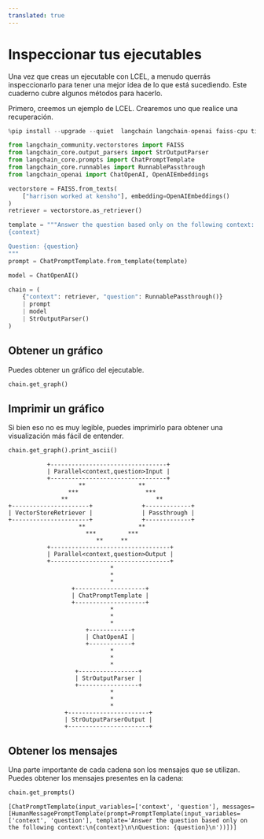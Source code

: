 ```yaml
---
translated: true
---
```


# Inspeccionar tus ejecutables

Una vez que creas un ejecutable con LCEL, a menudo querrás inspeccionarlo para tener una mejor idea de lo que está sucediendo. Este cuaderno cubre algunos métodos para hacerlo.

Primero, creemos un ejemplo de LCEL. Crearemos uno que realice una recuperación.

```python
%pip install --upgrade --quiet  langchain langchain-openai faiss-cpu tiktoken
```

```python
from langchain_community.vectorstores import FAISS
from langchain_core.output_parsers import StrOutputParser
from langchain_core.prompts import ChatPromptTemplate
from langchain_core.runnables import RunnablePassthrough
from langchain_openai import ChatOpenAI, OpenAIEmbeddings
```

```python
vectorstore = FAISS.from_texts(
    ["harrison worked at kensho"], embedding=OpenAIEmbeddings()
)
retriever = vectorstore.as_retriever()

template = """Answer the question based only on the following context:
{context}

Question: {question}
"""
prompt = ChatPromptTemplate.from_template(template)

model = ChatOpenAI()
```

```python
chain = (
    {"context": retriever, "question": RunnablePassthrough()}
    | prompt
    | model
    | StrOutputParser()
)
```

## Obtener un gráfico

Puedes obtener un gráfico del ejecutable.

```python
chain.get_graph()
```

## Imprimir un gráfico

Si bien eso no es muy legible, puedes imprimirlo para obtener una visualización más fácil de entender.

```python
chain.get_graph().print_ascii()
```

```output
           +---------------------------------+
           | Parallel<context,question>Input |
           +---------------------------------+
                    **               **
                 ***                   ***
               **                         **
+----------------------+              +-------------+
| VectorStoreRetriever |              | Passthrough |
+----------------------+              +-------------+
                    **               **
                      ***         ***
                         **     **
           +----------------------------------+
           | Parallel<context,question>Output |
           +----------------------------------+
                             *
                             *
                             *
                  +--------------------+
                  | ChatPromptTemplate |
                  +--------------------+
                             *
                             *
                             *
                      +------------+
                      | ChatOpenAI |
                      +------------+
                             *
                             *
                             *
                   +-----------------+
                   | StrOutputParser |
                   +-----------------+
                             *
                             *
                             *
                +-----------------------+
                | StrOutputParserOutput |
                +-----------------------+
```

## Obtener los mensajes

Una parte importante de cada cadena son los mensajes que se utilizan. Puedes obtener los mensajes presentes en la cadena:

```python
chain.get_prompts()
```

```output
[ChatPromptTemplate(input_variables=['context', 'question'], messages=[HumanMessagePromptTemplate(prompt=PromptTemplate(input_variables=['context', 'question'], template='Answer the question based only on the following context:\n{context}\n\nQuestion: {question}\n'))])]
```
